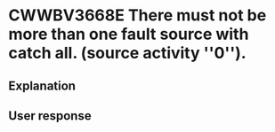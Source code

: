 # CWWBV3668E There must not be more than one fault source with catch all. (source activity ''0'').

## Explanation

## User response